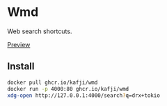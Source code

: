 # Wmd

Web search shortcuts.

[Preview](https://user-images.githubusercontent.com/1842143/129476952-448f82f3-a48d-4bd1-9e2e-d9d2328de5cf.mp4)

## Install

```bash
docker pull ghcr.io/kafji/wmd
docker run -p 4000:80 ghcr.io/kafji/wmd
xdg-open http://127.0.0.1:4000/search?q=drx+tokio
```
